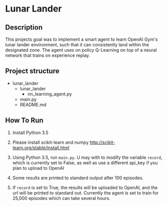 # Lunar Lander
## Description
This projects goal was to implement a smart agent to learn OpenAI Gym's
lunar lander environment, such that it can consistently land within the
designated zone. The agent uses on policy Q-Learning on top of a
neural network that trains on experience replay. 

## Project structure
* lunar_lander
    * lunar_lander
        * nn_learning_agent.py
    * main.py
    * README.md

## How To Run
1. Install Python 3.5

2. Please install scikit-learn and numpy
   http://scikit-learn.org/stable/install.html

3. Using Python 3.5, run `main.py`. U may with to modify the variable `record`, 
which is currently set to False, as well as use a different api_key if you plan to upload to OpenAI

4. Some results are printed to standard output after 100 episodes.

5. If `record` is set to True, the results will be uploaded to OpenAI, 
and the url will be printed to standard out. Currently the agent is set 
to train for 25,000 episodes which can take several hours.